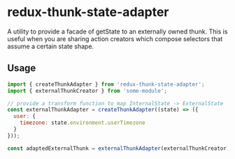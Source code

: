# redux-thunk-state-adapter

A utility to provide a facade of getState to an externally owned thunk.
This is useful when you are sharing action creators which compose selectors
that assume a certain state shape.

## Usage

```javascript
import { createThunkAdapter } from 'redux-thunk-state-adapter';
import { externalThunkCreator } from 'some-module';

// provide a transform function to map InternalState -> ExternalState
const externalThunkAdapter = createThunkAdapter((state) => ({
  user: {
    timezone: state.environment.userTimezone
  }
}));

const adaptedExternalThunk = externalThunkAdapter(externalThunkCreator);
```
